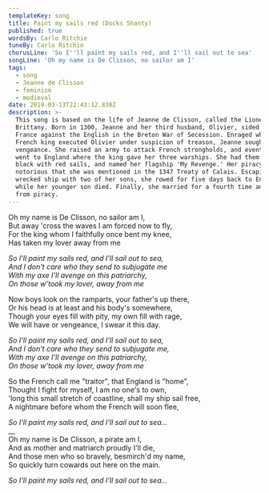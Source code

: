 ```yaml
---
templateKey: song
title: Paint my sails red (Docks Shanty)
published: true
wordsBy: Carlo Ritchie
tuneBy: Carlo Ritchie
chorusLine: 'So I''ll paint my sails red, and I''ll sail out to sea'
songLine: 'Oh my name is De Clisson, no sailor am I'
tags:
  - song
  - Jeanne de Clisson
  - feminism
  - medieval
date: 2019-03-13T22:43:12.838Z
description: >-
  This song is based on the life of Jeanne de Clisson, called the Lioness of
  Brittany. Born in 1300, Jeanne and her third husband, Olivier, sided with
  France against the English in the Breton War of Secession. Enraged when the
  French king executed Olivier under suspicion of treason, Jeanne sought
  vengeance. She raised an army to attack French strongholds, and eventually
  went to England where the king gave her three warships. She had them painted
  black with red sails, and named her flagship 'My Revenge.' Her piracy was so
  notorious that she was mentioned in the 1347 Treaty of Calais. Escaping the
  wrecked ship with two of her sons, she rowed for five days back to England,
  while her younger son died. Finally, she married for a fourth time and retired
  from piracy.
---
```

Oh my name is De Clisson, no sailor am I,\
But away 'cross the waves I am forced now to fly,\
For the king whom I faithfully once bent my knee,\
Has taken my lover away from me

_So I'll paint my sails red, and I'll sail out to sea,_\
_And I don't care who they send to subjugate me_\
_With my axe I'll avenge on this patriarchy,_\
_On those w’took my lover, away from me_

Now boys look on the ramparts, your father's up there,\
Or his head is at least and his body's somewhere,\
Though your eyes fill with pity, my own fill with rage,\
We will have or vengeance, I swear it this day.

_So I'll paint my sails red, and I'll sail out to sea,_\
_And I don't care who they send to subjugate me,_\
_With my axe I'll avenge on this patriarchy,_\
_On those w’took my lover, away from me_

So the French call me "traitor", that England is "home",\
Thought I fight for myself, I am no one's to own,\
'long this small stretch of coastline, shall my ship sail free,\
A nightmare before whom the French will soon flee,

_So I'll paint my sails red, and I'll sail out to sea..._\
__\
Oh my name is De Clisson, a pirate am I,\
And as mother and matriarch proudly I'll die,\
And those men who so bravely, besmirch'd my name,\
So quickly turn cowards out here on the main. 

_So I'll paint my sails red, and I'll sail out to sea..._

